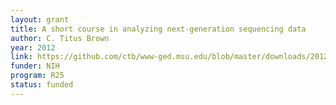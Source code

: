 ```yaml
---
layout: grant
title: A short course in analyzing next-generation sequencing data
author: C. Titus Brown
year: 2012
link: https://github.com/ctb/www-ged.msu.edu/blob/master/downloads/2012-nih-ngs-r25-FINAL.pdf
funder: NIH
program: R25
status: funded
---
```

